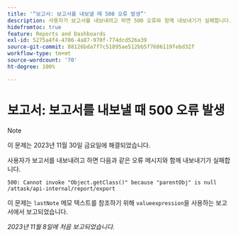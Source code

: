```yaml
---
title: '“보고서: 보고서를 내보낼 때 500 오류 발생”'
description: 사용자가 보고서를 내보내려고 하면 500 오류와 함께 내보내기가 실패합니다.
hidefromtoc: true
feature: Reports and Dashboards
exl-id: 5275a4f4-4786-4a87-970f-774dcd526a39
source-git-commit: 88126bda7f7c51895ae512bb5f7686119febd32f
workflow-type: tm+mt
source-wordcount: '70'
ht-degree: 100%

---
```


# 보고서: 보고서를 내보낼 때 500 오류 발생

>[!NOTE]
>
>이 문제는 2023년 11월 30일 금요일에 해결되었습니다.

사용자가 보고서를 내보내려고 하면 다음과 같은 오류 메시지와 함께 내보내기가 실패합니다.

```
500: Cannot invoke "Object.getClass()" because "parentObj" is null /attask/api-internal/report/export
```

이 문제는 `lastNote` 메모 텍스트를 참조하기 위해 `valueexpression`을 사용하는 보고서에서 보고되었습니다.

_2023년 11월 8일에 처음 보고되었습니다._
